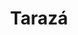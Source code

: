 ---
title: Tarazá
menu:
  region:
    parent: bajo-cauca-y-nordeste-antioqueno
departamento: Antioquia
description: >-
  Tarazá es un municipio de Colombia, localizado en la subregión del Bajo Cauca
  del departamento de Antioquia. Limita por el norte con el departamento de
  Córdoba y el municipio de Cáceres, por el este con el municipio de Cáceres,
  por el sur con los municipios de Anorí y Valdivia y por el oeste con el
  municipio de Ituango. Su cabecera dista 222 kilómetros de la ciudad de
  Medellín, capital de Antioquia. El municipio posee una extensión de 1.569
  kilómetros cuadrados.
grafica_ubicacion_geografica: /charts/municipios/taraza/ubicacion_geografica.html
grafica_comunidades_focalizadas: /charts/municipios/taraza/comunidades_focalizadas.html
grafica_poblacion_genero: /charts/municipios/taraza/poblacion_genero.html
grafica_area_geografica_genero: /charts/municipios/taraza/area_geografica_genero.html
grafica_pertenencia_etnica: /charts/municipios/taraza/pertenencia_etnica.html
grafica_conflicto_identidad: /charts/municipios/taraza/conflicto_identidad.html
grafica_violencia_sexual: /charts/municipios/taraza/violencia_sexual.html
grafica_violencia_fisica: /charts/municipios/taraza/violencia_fisica.html
grafica_violencia_psicologica: /charts/municipios/taraza/violencia_psicologica.html
grafica_negligencia_abandono: /charts/municipios/taraza/negligencia_abandono.html
ficha: /fichas/taraza/ficha.pdf
centros_poblados_corregimientos:
  - La Caucana
  - Puerto Antioquia
  - El Doce
  - Barro Blanco
  - El Guáimaro
distribucion_poblacional_hombres: null
distribucion_poblacional_mujeres: null
poblacion_discapacidad: 529
asentamientos_indigenas: null
resguardos_indigenas: null
consejos_comunitarios: null
total_poblacion_victima: 0
num_sujetos_reparacion_colectiva: null
num_planes_retorno_reubicacion_colectiva: null
territorio_entidades_snariv_sivjrnr: []
priorizacion_convivencia_social_salud_mental: >-
  Consumo de SPA,"Violencia de Género, intrafamiliar y contra la mujer",Lesiones
  autoinfringidas intencionalmente
region: Bajo Cauca y Nordeste Antioqueño
priorizacion_sexualidad_derechos_sexuales_reproductivos: >-
  Embarazo en Adolescentes (10-19 años),Promoción de planificación
  familiar,Enfermedades de Transmisión Sexual
priorizacion_gestion_diferencial_poblaciones_vulnerables: >-
  Aumento de tasa de morbilidad por causas externas relacionadas al conflicto
  armado (principalmente en hombres)
priorizacion_fortalecimiento_autoridad_sanitaria: >-
  "Promoción de estilos de vida saludable (ejercicio, alimentación y calidad del
  sueño)",Velado de la seguridad
eventos_salud_publica_predominantes:
  - >-
    Condiciones Transmisibles y nutricionales (enfermedades infecciosas y
    parasitarias)
  - Condiciones maternas y perinatales
  - '"Enfermedades no transmisibles (cardiovasculares o lesiones'
  - ' como traumatismos o envenenamientos)"'
rips_salud_mental_poblacion_general:
  - >-
    Trastornos mentales y del comportamiento por consumo de sustancias
    psicoactivas
  - Trastornos mentales y de comportamiento no especificados
servicios_telemedicina_mpio_depto:
  - No hay habilitados servicios aún
total_pobreza_multidimensional: null
pobreza_multidimensional_urbano: null
pobreza_multidimensional_centro_poblado_rural_disperso: null
observaciones_ppales_actividades_economicas: null
observaciones_ppal_vocacion_mpio: null
trabajo_informal: null
observaciones_ppal_uso_suelo: null
medios_comunicacion:
  - Morena Stéreo
  - ' La Bakanísima'
  - ' Emisora Comunitaria de Tarazá'
iniciativas_org_sociedad_civil: null
comunidades:
  - label: Corregimiento La Caucana
    slug: corregimiento-la-caucana
    permalink: /comunidad-focalizada/corregimiento-la-caucana
  - label: ' Las Delicias - Piedras'
    slug: las-delicias-piedras
    permalink: /comunidad-focalizada/las-delicias-piedras
download_file: /reportes/taraza.pdf

---